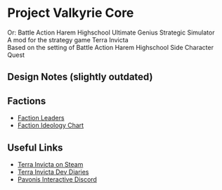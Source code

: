 # Project Valkyrie Core
Or: Battle Action Harem Highschool Ultimate Genius Strategic Simulator\
A mod for the strategy game Terra Invicta\
Based on the setting of Battle Action Harem Highschool Side Character Quest

## Design Notes (slightly outdated)


## Factions
- [Faction Leaders](https://github.com/TROYTRON/bahhugss/blob/main/TI-PVC%20Leaderboard%2001C.png)
- [Faction Ideology Chart](https://github.com/TROYTRON/bahhugss/blob/main/BAHHSCQ%20Politics%20v4.png)

## Useful Links
- [Terra Invicta on Steam](https://store.steampowered.com/app/1176470/Terra_Invicta/)
- [Terra Invicta Dev Diaries](https://www.pavonisinteractive.com/phpBB3/viewforum.php?f=7)
- [Pavonis Interactive Discord](https://discord.gg/XBVqMZU)
